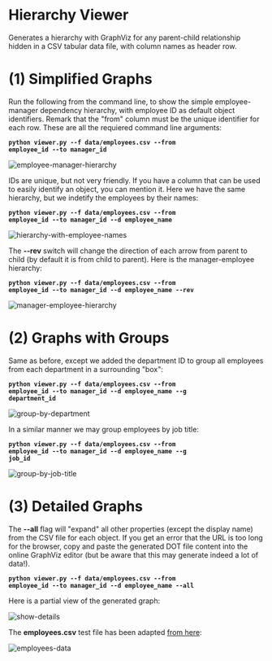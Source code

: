 Hierarchy Viewer
================

Generates a hierarchy with GraphViz for any parent-child relationship hidden in a CSV tabular data file, with column names as header row.

(1) Simplified Graphs
=====================

Run the following from the command line, to show the simple employee-manager dependency hierarchy, with employee ID as default object identifiers. Remark that the "from" column must be the unique identifier for each row. These are all the requiered command line arguments:

**<code>python viewer.py --f data/employees.csv --from employee_id --to manager_id</code>**

![employee-manager-hierarchy](images/employee-manager-hierarchy.png)

IDs are unique, but not very friendly. If you have a column that can be used to easily identify an object, you can mention it. Here we have the same hierarchy, but we indetify the employees by their names:

**<code>python viewer.py --f data/employees.csv --from employee_id --to manager_id --d employee_name</code>**

![hierarchy-with-employee-names](images/hierarchy-with-employee-names.png)

The **--rev** switch will change the direction of each arrow from parent to child (by default it is from child to parent). Here is the manager-employee hierarchy:

**<code>python viewer.py --f data/employees.csv --from employee_id --to manager_id --d employee_name --rev</code>**

![manager-employee-hierarchy](images/manager-employee-hierarchy.png)

(2) Graphs with Groups
======================

Same as before, except we added the department ID to group all employees from each department in a surrounding "box":

**<code>python viewer.py --f data/employees.csv --from employee_id --to manager_id --d employee_name --g department_id</code>**

![group-by-department](images/group-by-department.png)

In a similar manner we may group employees by job title:

**<code>python viewer.py --f data/employees.csv --from employee_id --to manager_id --d employee_name --g job_id</code>**

![group-by-job-title](images/group-by-job-title.png)

(3) Detailed Graphs
===================

The **--all** flag will "expand" all other properties (except the display name) from the CSV file for each object. If you get an error that the URL is too long for the browser, copy and paste the generated DOT file content into the online GraphViz editor (but be aware that this may generate indeed a lot of data!).

**<code>python viewer.py --f data/employees.csv --from employee_id --to manager_id --d employee_name --all</code>**

Here is a partial view of the generated graph:

![show-details](images/show-details.png)

The **employees.csv** test file has been adapted [from here](https://gist.github.com/kevin336/acbb2271e66c10a5b73aacf82ca82784):

![employees-data](images/employees-data.png)
